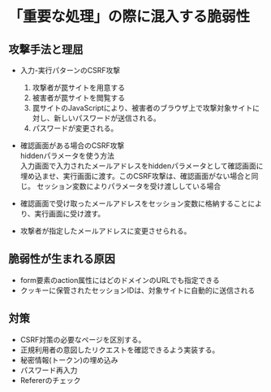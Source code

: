  # 「重要な処理」の際に混入する脆弱性

 ## 攻撃手法と理屈
 - 入力-実行パターンのCSRF攻撃  
	1. 攻撃者が罠サイトを用意する  
	1. 被害者が罠サイトを閲覧する  
	1. 罠サイトのJavaScriptにより、被害者のブラウザ上で攻撃対象サイトに対し、新しいパスワードが送信される。  
	1. パスワードが変更される。

 - 確認画面がある場合のCSRF攻撃  
hiddenパラメータを使う方法  
入力画面で入力されたメールアドレスをhiddenパラメータとして確認画面に埋め込ませ、実行画面に渡す。このCSRF攻撃は、確認画面がない場合と同じ。
セッション変数によりパラメータを受け渡ししている場合
- 確認画面で受け取ったメールアドレスをセッション変数に格納することにより、実行画面に受け渡す。  
- 攻撃者が指定したメールアドレスに変更させられる。
 ## 脆弱性が生まれる原因
- form要素のaction属性にはどのドメインのURLでも指定できる
- クッキーに保管されたセッションIDは、対象サイトに自動的に送信される
 ## 対策
 - CSRF対策の必要なページを区別する。
 - 正規利用者の意図したリクエストを確認できるよう実装する。
 - 秘密情報(トークン)の埋め込み
 - パスワード再入力
 - Refererのチェック
